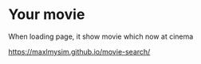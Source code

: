 # Your movie

When loading page, it show movie which now at cinema

https://maxlmysim.github.io/movie-search/

